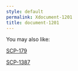 ```yaml
---
style: default
permalink: Xdocument-1201
title: document-1201
---
```

You may also like:

[SCP-179](http://scp-wiki.net/scp-179)

[SCP-1387](http://scp-wiki.net/scp-1387)
